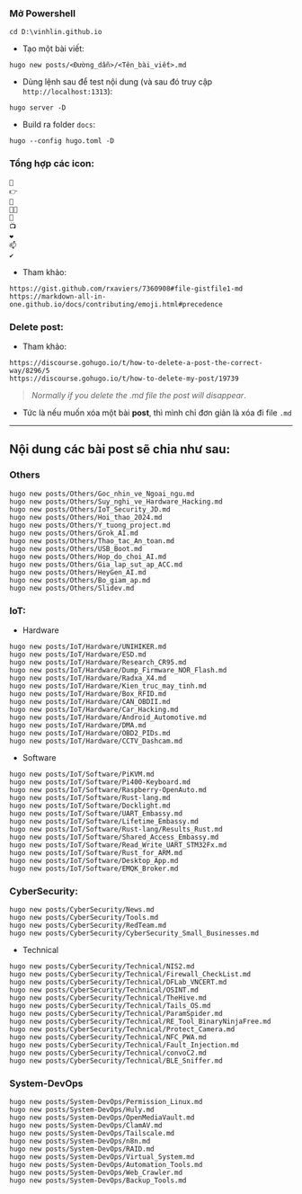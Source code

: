 ### Mở Powershell
```
cd D:\vinhlin.github.io
```
- Tạo một bài viết:
```
hugo new posts/<Đường_dẫn>/<Tên_bài_viết>.md
```
- Dùng lệnh sau để test nội dung (và sau đó truy cập `http://localhost:1313`):
```
hugo server -D
```
- Build ra folder `docs`:
```
hugo --config hugo.toml -D
```

### Tổng hợp các icon:
```
🌱
👉
💬
👨‍💻
🔭
📺
❤️
📫
✔️
```
- Tham khảo:
```
https://gist.github.com/rxaviers/7360908#file-gistfile1-md
https://markdown-all-in-one.github.io/docs/contributing/emoji.html#precedence
```

### Delete post:
- Tham khảo:
```
https://discourse.gohugo.io/t/how-to-delete-a-post-the-correct-way/8296/5
https://discourse.gohugo.io/t/how-to-delete-my-post/19739
```
> *Normally if you delete the .md file the post will disappear*.

- Tức là nếu muốn xóa một bài **post**, thì mình chỉ đơn giản là xóa đi file `.md`

-------------------------------------------------------------------------------
## Nội dung các bài post sẽ chia như sau:

### Others
```
hugo new posts/Others/Goc_nhin_ve_Ngoai_ngu.md
hugo new posts/Others/Suy_nghi_ve_Hardware_Hacking.md
hugo new posts/Others/IoT_Security_JD.md
hugo new posts/Others/Hoi_thao_2024.md
hugo new posts/Others/Y_tuong_project.md
hugo new posts/Others/Grok_AI.md
hugo new posts/Others/Thao_tac_An_toan.md
hugo new posts/Others/USB_Boot.md
hugo new posts/Others/Hop_do_choi_AI.md
hugo new posts/Others/Gia_lap_sut_ap_ACC.md
hugo new posts/Others/HeyGen_AI.md
hugo new posts/Others/Bo_giam_ap.md
hugo new posts/Others/Slidev.md
```

### IoT:
- Hardware
```
hugo new posts/IoT/Hardware/UNIHIKER.md
hugo new posts/IoT/Hardware/ESD.md
hugo new posts/IoT/Hardware/Research_CR95.md
hugo new posts/IoT/Hardware/Dump_Firmware_NOR_Flash.md
hugo new posts/IoT/Hardware/Radxa_X4.md
hugo new posts/IoT/Hardware/Kien_truc_may_tinh.md
hugo new posts/IoT/Hardware/Box_RFID.md
hugo new posts/IoT/Hardware/CAN_OBDII.md
hugo new posts/IoT/Hardware/Car_Hacking.md
hugo new posts/IoT/Hardware/Android_Automotive.md
hugo new posts/IoT/Hardware/DMA.md
hugo new posts/IoT/Hardware/OBD2_PIDs.md
hugo new posts/IoT/Hardware/CCTV_Dashcam.md
```
- Software
```
hugo new posts/IoT/Software/PiKVM.md
hugo new posts/IoT/Software/Pi400-Keyboard.md
hugo new posts/IoT/Software/Raspberry-OpenAuto.md
hugo new posts/IoT/Software/Rust-lang.md
hugo new posts/IoT/Software/Docklight.md
hugo new posts/IoT/Software/UART_Embassy.md
hugo new posts/IoT/Software/Lifetime_Embassy.md
hugo new posts/IoT/Software/Rust-lang/Results_Rust.md
hugo new posts/IoT/Software/Shared_Access_Embassy.md
hugo new posts/IoT/Software/Read_Write_UART_STM32Fx.md
hugo new posts/IoT/Software/Rust_for_ARM.md
hugo new posts/IoT/Software/Desktop_App.md
hugo new posts/IoT/Software/EMQK_Broker.md
```

### CyberSecurity:
```
hugo new posts/CyberSecurity/News.md
hugo new posts/CyberSecurity/Tools.md
hugo new posts/CyberSecurity/RedTeam.md
hugo new posts/CyberSecurity/CyberSecurity_Small_Businesses.md
```
- Technical
```
hugo new posts/CyberSecurity/Technical/NIS2.md
hugo new posts/CyberSecurity/Technical/Firewall_CheckList.md
hugo new posts/CyberSecurity/Technical/DFLab_VNCERT.md
hugo new posts/CyberSecurity/Technical/OSINT.md
hugo new posts/CyberSecurity/Technical/TheHive.md
hugo new posts/CyberSecurity/Technical/Tails_OS.md
hugo new posts/CyberSecurity/Technical/ParamSpider.md
hugo new posts/CyberSecurity/Technical/RE_Tool_BinaryNinjaFree.md
hugo new posts/CyberSecurity/Technical/Protect_Camera.md
hugo new posts/CyberSecurity/Technical/NFC_PWA.md
hugo new posts/CyberSecurity/Technical/Fault_Injection.md
hugo new posts/CyberSecurity/Technical/convoC2.md
hugo new posts/CyberSecurity/Technical/BLE_Sniffer.md
```

### System-DevOps
```
hugo new posts/System-DevOps/Permission_Linux.md
hugo new posts/System-DevOps/Huly.md
hugo new posts/System-DevOps/OpenMediaVault.md
hugo new posts/System-DevOps/ClamAV.md
hugo new posts/System-DevOps/Tailscale.md
hugo new posts/System-DevOps/n8n.md
hugo new posts/System-DevOps/RAID.md
hugo new posts/System-DevOps/Virtual_System.md
hugo new posts/System-DevOps/Automation_Tools.md
hugo new posts/System-DevOps/Web_Crawler.md
hugo new posts/System-DevOps/Backup_Tools.md
```